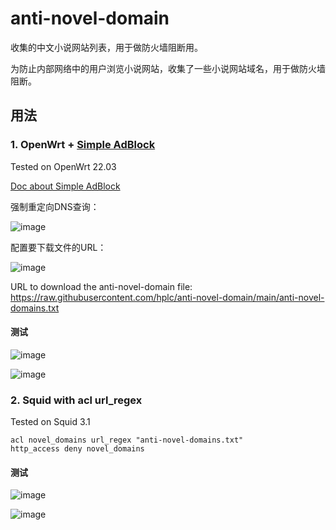 # anti-novel-domain
收集的中文小说网站列表，用于做防火墙阻断用。

为防止内部网络中的用户浏览小说网站，收集了一些小说网站域名，用于做防火墙阻断。

## 用法
### 1. OpenWrt + [Simple AdBlock](https://github.com/stangri/openwrt-simple-adblock)
Tested on OpenWrt 22.03

[Doc about Simple AdBlock](https://docs.openwrt.melmac.net/simple-adblock/)

强制重定向DNS查询：

![image](https://github.com/user-attachments/assets/2fcdce9d-4352-46b7-a8aa-9b2a98ec9cb6)

配置要下载文件的URL：

![image](https://github.com/user-attachments/assets/677b3787-9e71-4834-afc4-c1a94cbd8c37)

URL to download the anti-novel-domain file: https://raw.githubusercontent.com/hplc/anti-novel-domain/main/anti-novel-domains.txt
#### 测试
![image](https://github.com/user-attachments/assets/18401b76-6cea-4364-9504-5749eeffda13)

![image](https://github.com/user-attachments/assets/f072e0b9-766e-4132-a221-5ec76550b33c)

### 2. Squid with acl url_regex
Tested on Squid 3.1
```
acl novel_domains url_regex "anti-novel-domains.txt"
http_access deny novel_domains 
```
#### 测试
![image](https://github.com/user-attachments/assets/89d98824-b8fb-4819-a76c-96381ef8312a)

![image](https://github.com/user-attachments/assets/a84558d0-8d57-4511-aee3-eb98242c34fa)


